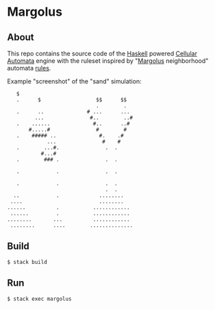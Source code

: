 # Margolus

## About

This repo contains the source code of the [Haskell](https://haskell.org) powered [Cellular Automata](https://en.wikipedia.org/wiki/Cellular_automaton) engine with the ruleset
inspired by "[Margolus](https://en.wikipedia.org/wiki/Norman_Margolus) neighborhood" automata [rules](http://www.mirekw.com/ca/rullex_marg.html).

Example "screenshot" of the "sand" simulation:

```
   $
   .      $                  $$      $$
                             .        .
   .      ..              # ...      ...
         ...               #..        ..#
   .    ......              #..      ..#
       #.....#               #        #
   .    ##### ..              #.    .#
             ...               #    #
   .        ...#.               .  .
           #...#
   .        ### .               .  .

   .            .               .  .

   .            .               .  .
                                .  .
  ..            .             ........
 ....                         ........
......          .           ............
 ......         .           ............
........       ...          ............
 ........      ....        ..............
```

## Build

```shell
$ stack build
```

## Run

```shell
$ stack exec margolus
```
